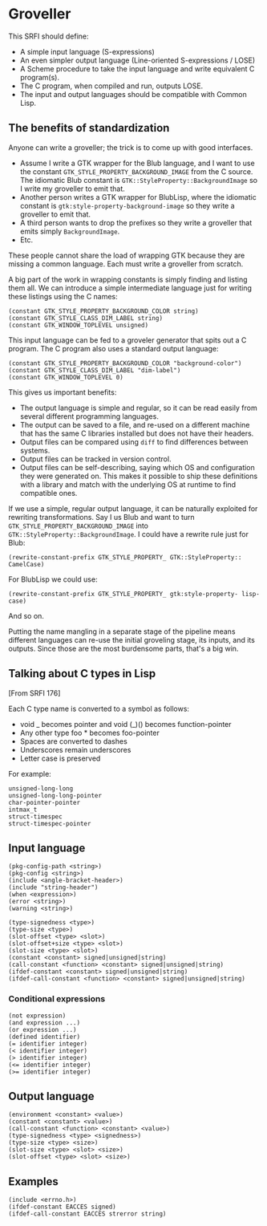 # Groveller

This SRFI should define:

- A simple input language (S-expressions)
- An even simpler output language (Line-oriented S-expressions / LOSE)
- A Scheme procedure to take the input language and write equivalent C program(s).
- The C program, when compiled and run, outputs LOSE.
- The input and output languages should be compatible with Common Lisp.

## The benefits of standardization

Anyone can write a groveller; the trick is to come up with good
interfaces.

- Assume I write a GTK wrapper for the Blub language, and I want to
  use the constant `GTK_STYLE_PROPERTY_BACKGROUND_IMAGE` from the C
  source. The idiomatic Blub constant is
  `GTK::StyleProperty::BackgroundImage` so I write my groveller to emit
  that.
- Another person writes a GTK wrapper for BlubLisp, where the
  idiomatic constant is `gtk:style-property-background-image` so they
  write a groveller to emit that.
- A third person wants to drop the prefixes so they write a groveller
  that emits simply `BackgroundImage`.
- Etc.

These people cannot share the load of wrapping GTK because they are
missing a common language. Each must write a groveller from scratch.

A big part of the work in wrapping constants is simply finding and
listing them all. We can introduce a simple intermediate language just
for writing these listings using the C names:

```
(constant GTK_STYLE_PROPERTY_BACKGROUND_COLOR string)
(constant GTK_STYLE_CLASS_DIM_LABEL string)
(constant GTK_WINDOW_TOPLEVEL unsigned)
```

This input language can be fed to a groveler generator that spits out
a C program. The C program also uses a standard output language:

```
(constant GTK_STYLE_PROPERTY_BACKGROUND_COLOR "background-color")
(constant GTK_STYLE_CLASS_DIM_LABEL "dim-label")
(constant GTK_WINDOW_TOPLEVEL 0)
```

This gives us important benefits:

- The output language is simple and regular, so it can be read easily
  from several different programming languages.
- The output can be saved to a file, and re-used on a different
  machine that has the same C libraries installed but does not have
  their headers.
- Output files can be compared using `diff` to find differences
  between systems.
- Output files can be tracked in version control.
- Output files can be self-describing, saying which OS and
  configuration they were generated on. This makes it possible to ship
  these definitions with a library and match with the underlying OS at
  runtime to find compatible ones.

If we use a simple, regular output language, it can be naturally
exploited for rewriting transformations. Say I us Blub and want to
turn `GTK_STYLE_PROPERTY_BACKGROUND_IMAGE` into
`GTK::StyleProperty::BackgroundImage`. I could have a rewrite rule
just for Blub:

```
(rewrite-constant-prefix GTK_STYLE_PROPERTY_ GTK::StyleProperty:: CamelCase)
```

For BlubLisp we could use:

```
(rewrite-constant-prefix GTK_STYLE_PROPERTY_ gtk:style-property- lisp-case)
```

And so on.

Putting the name mangling in a separate stage of the pipeline means
different languages can re-use the initial groveling stage, its
inputs, and its outputs. Since those are the most burdensome parts,
that's a big win.

## Talking about C types in Lisp

[From SRFI 176]

Each C type name is converted to a symbol as follows:

- void _ becomes pointer and void (_)() becomes function-pointer
- Any other type foo \* becomes foo-pointer
- Spaces are converted to dashes
- Underscores remain underscores
- Letter case is preserved

For example:

```
unsigned-long-long
unsigned-long-long-pointer
char-pointer-pointer
intmax_t
struct-timespec
struct-timespec-pointer
```

## Input language

```
(pkg-config-path <string>)
(pkg-config <string>)
(include <angle-bracket-header>)
(include "string-header")
(when <expression>)
(error <string>)
(warning <string>)

(type-signedness <type>)
(type-size <type>)
(slot-offset <type> <slot>)
(slot-offset+size <type> <slot>)
(slot-size <type> <slot>)
(constant <constant> signed|unsigned|string)
(call-constant <function> <constant> signed|unsigned|string)
(ifdef-constant <constant> signed|unsigned|string)
(ifdef-call-constant <function> <constant> signed|unsigned|string)
```

### Conditional expressions

```
(not expression)
(and expression ...)
(or expression ...)
(defined identifier)
(= identifier integer)
(< identifier integer)
(> identifier integer)
(<= identifier integer)
(>= identifier integer)
```

## Output language

```
(environment <constant> <value>)
(constant <constant> <value>)
(call-constant <function> <constant> <value>)
(type-signedness <type> <signedness>)
(type-size <type> <size>)
(slot-size <type> <slot> <size>)
(slot-offset <type> <slot> <size>)
```

## Examples

```
(include <errno.h>)
(ifdef-constant EACCES signed)
(ifdef-call-constant EACCES strerror string)
```
